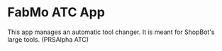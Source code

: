 # FabMo ATC App
This app manages an automatic tool changer.  It is meant for ShopBot's large tools.  (PRSAlpha ATC)
